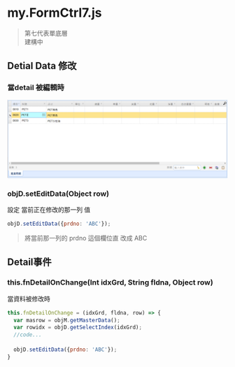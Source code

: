 # my.FormCtrl7.js

> 第七代表單底層 \
> 建構中
>

## Detial Data 修改

### 當detail 被編輯時

![](../images/js/JS開發文件/Detial%20Edit-ctrl7.png)

### objD.setEditData(Object row)

設定 當前正在修改的那一列 值

```javascript
objD.setEditData({prdno: 'ABC'});
```
> 將當前那一列的 prdno 這個欄位直 改成 ABC

## Detail事件

### this.fnDetailOnChange(Int idxGrd, String fldna, Object row)

當資料被修改時

```javascript
this.fnDetailOnChange = (idxGrd, fldna, row) => {
  var masrow = objM.getMasterData();
  var rowidx = objD.getSelectIndex(idxGrd);
  //code...

  objD.setEditData({prdno: 'ABC'});
}
```